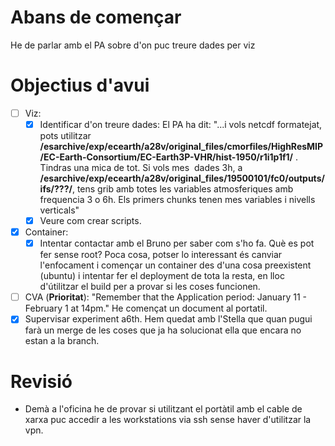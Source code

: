 
# Abans de començar
He de parlar amb el PA sobre d'on puc treure dades per viz
# Objectius d'avui
- [ ] Viz:
	- [x] Identificar d'on treure dades:
	      El PA ha dit: "...i vols netcdf formatejat, pots utilitzar **/esarchive/exp/ecearth/a28v/original_files/cmorfiles/HighResMIP/EC-Earth-Consortium/EC-Earth3P-VHR/hist-1950/r1i1p1f1/** . Tindras una mica de tot. Si vols mes  dades 3h, a **/esarchive/exp/ecearth/a28v/original_files/19500101/fc0/outputs/ifs/???/**, tens grib amb totes les variables atmosferiques amb frequencia 3 o 6h. Els primers chunks tenen mes variables i nivells verticals"
	- [x] Veure com crear scripts.
- [x] Container:
	- [x] Intentar contactar amb el Bruno per saber com s'ho fa. Què es pot fer sense root?
	      Poca cosa, potser lo interessant és canviar l'enfocament i començar un container des d'una cosa preexistent (ubuntu) i intentar fer el deployment de tota la resta, en lloc d'útilitzar el build per a provar si les coses funcionen.
- [ ] CVA (**Prioritat**):
      "Remember that the Application period: January 11 - February 1 at 14pm."
      He començat un document al portatil.
- [x] Supervisar experiment a6th.
      Hem quedat amb l'Stella que quan pugui farà un merge de les coses que ja ha solucionat ella que encara no estan a la branch.
# Revisió
- Demà a l'oficina he de provar si utilitzant el portàtil amb el cable de xarxa puc accedir a les workstations via ssh sense haver d'utilitzar la vpn.
































































































































































































































































































































































































































































































































































































































































































































































































































































































































































































































































































































































































































































































































































































































































































































































































































































































































































































































































































































































































































































































































































































































































































































































































































































































































































































































































































































































































































































































































































































































































































































































































































































































































































































































































































































































































































































































































































































































































































































































































































































































































































































































































































































































































































































































































































































































































































































































































































































































































































































































































